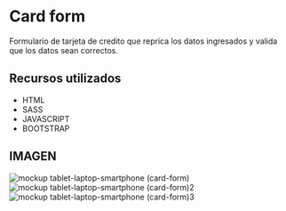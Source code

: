 # Card form

Formulario de tarjeta de credito que reprica los datos ingresados y valida que los datos sean correctos. 

## Recursos utilizados

- HTML
- SASS
- JAVASCRIPT
- BOOTSTRAP

## IMAGEN


![mockup tablet-laptop-smartphone (card-form)](https://user-images.githubusercontent.com/95658189/205521305-f11d118a-fc76-41af-b92c-ce0913e8f2df.jpg)
![mockup tablet-laptop-smartphone (card-form)2](https://user-images.githubusercontent.com/95658189/205521316-ee792c43-3e2b-4687-a336-8dc68c532b9a.jpg)
![mockup tablet-laptop-smartphone (card-form)3](https://user-images.githubusercontent.com/95658189/205521322-30426ded-de20-45da-b421-9ac4c2406420.jpg)
